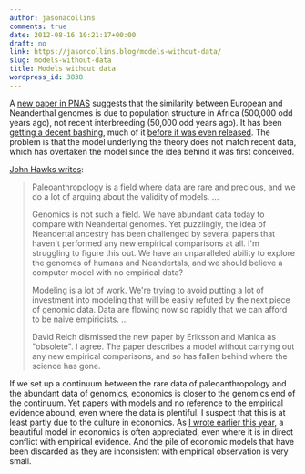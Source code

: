 ```yaml
---
author: jasonacollins
comments: true
date: 2012-08-16 10:21:17+00:00
draft: no
link: https://jasoncollins.blog/models-without-data/
slug: models-without-data
title: Models without data
wordpress_id: 3838
---
```


A [new paper in PNAS](http://www.pnas.org/content/early/2012/08/14/1200567109.abstract) suggests that the similarity between European and Neanderthal genomes is due to population structure in Africa (500,000 odd years ago), not recent interbreeding (50,000 odd years ago). It has been [getting a decent bashing](http://blogs.nature.com/news/2012/08/neanderthal-sex-debate-highlights-benefits-of-pre-publication.html), much of it [before it was even released](http://blogs.discovermagazine.com/gnxp/2012/08/why-you-shouldnt-publish-in-pnas/). The problem is that the model underlying the theory does not match recent data, which has overtaken the model since the idea behind it was first conceived.

[John Hawks writes](http://johnhawks.net/weblog/reviews/neandertals/neandertal_dna/neandertal-ancestry-iced-2012.html):



<blockquote>Paleoanthropology is a field where data are rare and precious, and we do a lot of arguing about the validity of models. ...

Genomics is not such a field. We have abundant data today to compare with Neandertal genomes. Yet puzzlingly, the idea of Neandertal ancestry has been challenged by several papers that haven't performed any new empirical comparisons at all. I'm struggling to figure this out. We have an unparalleled ability to explore the genomes of humans and Neandertals, and we should believe a computer model with no empirical data?

Modeling is a lot of work. We're trying to avoid putting a lot of investment into modeling that will be easily refuted by the next piece of genomic data. Data are flowing now so rapidly that we can afford to be naive empiricists. ...

David Reich dismissed the new paper by Eriksson and Manica as "obsolete". I agree. The paper describes a model without carrying out any new empirical comparisons, and so has fallen behind where the science has gone.</blockquote>



If we set up a continuum between the rare data of paleoanthropology and the abundant data of genomics, economics is closer to the genomics end of the continuum. Yet papers with models and no reference to the empirical evidence abound, even where the data is plentiful. I suspect that this is at least partly due to the culture in economics. As [I wrote earlier this year](https://jasoncollins.blog/game-theory-and-the-peacocks-tail/), a beautiful model in economics is often appreciated, even where it is in direct conflict with empirical evidence. And the pile of economic models that have been discarded as they are inconsistent with empirical observation is very small.
